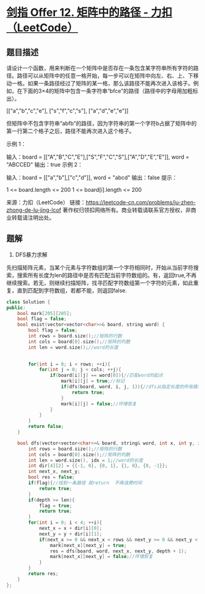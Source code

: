 # [剑指 Offer 12. 矩阵中的路径 - 力扣（LeetCode）](https://leetcode-cn.com/problems/ju-zhen-zhong-de-lu-jing-lcof/)



## 题目描述

请设计一个函数，用来判断在一个矩阵中是否存在一条包含某字符串所有字符的路径。路径可以从矩阵中的任意一格开始，每一步可以在矩阵中向左、右、上、下移动一格。如果一条路径经过了矩阵的某一格，那么该路径不能再次进入该格子。例如，在下面的3×4的矩阵中包含一条字符串“bfce”的路径（路径中的字母用加粗标出）。

[["a","b","c","e"],
["s","f","c","s"],
["a","d","e","e"]]

但矩阵中不包含字符串“abfb”的路径，因为字符串的第一个字符b占据了矩阵中的第一行第二个格子之后，路径不能再次进入这个格子。

 

示例 1：

输入：board = [["A","B","C","E"],["S","F","C","S"],["A","D","E","E"]], word = "ABCCED"
输出：true
示例 2：

输入：board = [["a","b"],["c","d"]], word = "abcd"
输出：false
提示：

1 <= board.length <= 200
1 <= board[i].length <= 200

来源：力扣（LeetCode）
链接：https://leetcode-cn.com/problems/ju-zhen-zhong-de-lu-jing-lcof
著作权归领扣网络所有。商业转载请联系官方授权，非商业转载请注明出处。



## 题解

1. DFS暴力求解

先扫描矩阵元素，当某个元素与字符数组的第一个字符相同时，开始从当前字符搜索，搜索所有长度为len的路径中是否有匹配当前字符数组的。有，返回true,不再继续搜索。若无，则继续扫描矩阵，找寻匹配字符数组第一个字符的元素，如此重复，直到匹配到字符数组，若都不能，则返回false.

```c++
class Solution {
public:
    bool mark[205][205];
    bool flag = false;
    bool exist(vector<vector<char>>& board, string word) {
        bool flag = false;
        int rows = board.size();//矩阵的行数
        int cols = board[0].size();//矩阵的列数
        int len = word.size();//word的长度
        

        for(int i = 0; i < rows; ++i){
            for(int j = 0; j < cols; ++j){
                if(board[i][j] == word[0]){//匹配word的起点
                    mark[i][j] = true;//标记
                    if(dfs(board, word, i, j, 1)){//dfs从指定长度的所有路径中匹配符合题意的
                        return true;
                    }
                    mark[i][j] = false;//环境恢复
                }
            }
        }
        return false;
    }

    bool dfs(vector<vector<char>>& board, string& word, int x, int y, int depth){
        int rows = board.size();//矩阵的行数
        int cols = board[0].size();//矩阵的列数
        int len = word.size(), idx = 1;//word的长度
        int dir[4][2] = {{-1, 0}, {0, 1}, {1, 0}, {0, -1}};
        int next_x, next_y;
        bool res = false;
        if(flag){//找到一条路径 就return  不再浪费时间
            return true;
        }
        if(depth >= len){
            flag = true;
            return true;
        }
        for(int i = 0; i < 4; ++i){
            next_x = x + dir[i][0];
            next_y = y + dir[i][1];
            if(next_x >= 0 && next_x < rows && next_y >= 0 && next_y < cols && !mark[next_x][next_y] && board[next_x][next_y] == word[depth]){
                mark[next_x][next_y] = true;
                res = dfs(board, word, next_x, next_y, depth + 1);
                mark[next_x][next_y] = false;//环境恢复
            }
        }
        return res;
    }
};
```

